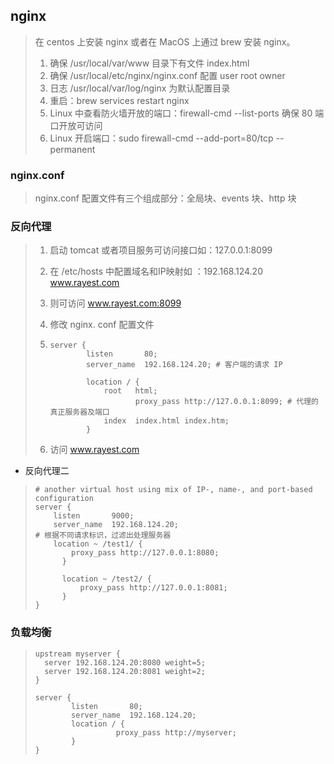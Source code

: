 ## nginx

> 在 centos 上安装 nginx 或者在 MacOS 上通过 brew 安装 nginx。
>
> 1. 确保 /usr/local/var/www 目录下有文件 index.html
> 2. 确保 /usr/local/etc/nginx/nginx.conf 配置 user root owner
> 3. 日志 /usr/local/var/log/nginx 为默认配置目录
> 4. 重启：brew services restart nginx
> 5. Linux 中查看防火墙开放的端口：firewall-cmd --list-ports 确保 80 端口开放可访问
> 6. Linux 开启端口：sudo firewall-cmd --add-port=80/tcp --permanent

### nginx.conf

> nginx.conf 配置文件有三个组成部分：全局块、events 块、http 块

### 反向代理

> 1. 启动 tomcat 或者项目服务可访问接口如：127.0.0.1:8099
>
> 2. 在 /etc/hosts 中配置域名和IP映射如 ：192.168.124.20 www.rayest.com
>
> 3. 则可访问 www.rayest.com:8099
>
> 4. 修改 nginx. conf 配置文件
>
> 5. ```nginx
>    server {
>            listen       80;
>            server_name  192.168.124.20; # 客户端的请求 IP
>    
>            location / {
>                root   html;
>    	    			proxy_pass http://127.0.0.1:8099; # 代理的真正服务器及端口
>                index  index.html index.htm;
>            }
>      ```
>5. 访问 www.rayest.com

* 反向代理二

> ```nginx
> # another virtual host using mix of IP-, name-, and port-based configuration
> server {
>     listen       9000;
>     server_name  192.168.124.20;
> # 根据不同请求标识，过滤出处理服务器
>     location ~ /test1/ {
>         proxy_pass http://127.0.0.1:8080;
> 		}
> 
> 		location ~ /test2/ {
>     		proxy_pass http://127.0.0.1:8081;
> 		}
> }
> ```

### 负载均衡

> ```nginx
> upstream myserver {
>   server 192.168.124.20:8080 weight=5;
>   server 192.168.124.20:8081 weight=2;
> }
> 
> server {
>         listen       80;
>         server_name  192.168.124.20;
>         location / {
> 	    			proxy_pass http://myserver;
>         }
> }
> ```

